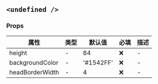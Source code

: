 ## `<undefined />`

### Props

| 属性            | 类型 | 默认值    | 必填 | 描述 |
| --------------- | ---- | --------- | ---- | ---- |
| height          | -    | 84        | ❌   | -    |
| backgroundColor | -    | '#1542FF' | ❌   | -    |
| headBorderWidth | -    | 4         | ❌   | -    |
